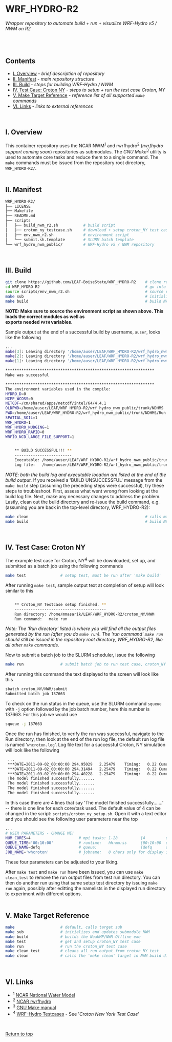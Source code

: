 # WRF_HYDRO-R2
*Wrapper repository to automate build + run + visualize WRF-Hydro v5 / NWM on R2*
<br><br><br><br>


## Contents
* [I. Overview](#I-Overview) - *brief description of repository*
* [II. Manifest](#II-Manifest) - *main repository structure*
* [III. Build](#III-Build) - *steps for building WRF-Hydro / NWM*
* [IV. Test Case: Croton NY](#IV-Test-Case-Croton-NY) - *steps to setup + run the test case Croton, NY*
* [V. Make Target Reference](#V-Make-Target-Reference) - *reference list of all supported `make` commands*
* [VI. Links](#VI-Links) - *links to external references*
<br>


## I. Overview
This container repository uses the NCAR NWM<sup>[1](#1)</sup> and rwrfhydro<sup>[2](#2)</sup> (*rwrfhydro support coming soon*) repositories as submodules. The *GNU Make*<sup>[3](#3)</sup> utility is used to automate core tasks and reduce them to a single command. The `make` commands must be issued from the repository root directory, `WRF_HYDRO-R2/`.
<br><br>

## II. Manifest
```bash
WRF_HYDRO-R2/
├── LICENSE
├── Makefile
├── README.md
├── scripts
│   ├── build_nwm_r2.sh           # build script
│   ├── croton_ny_testcase.sh     # download + setup croton_NY test case
│   ├── env_nwm_r2.sh             # environment script
│   └── submit.sh.template        # SLURM batch template
└── wrf_hydro_nwm_public/         # WRF-Hydro v5 / NWM repository
```
<br>

## III. Build
```bash            
git clone https://github.com/LEAF-BoiseState/WRF_HYDRO-R2    # clone repository
cd WRF_HYDRO-R2                                              # go into repository
source scripts/env_nwm_r2.sh                                 # source r2 environment
make sub                                                     # initialize / update submodules
make build                                                   # build NWM-offline executable
```
**NOTE: Make sure to source the environment script as shown above.  This loads the correct modules as well as                          
exports needed `PATH` variables.** 
<br>

Sample output at the end of a successful build by username, `auser`, looks like the following
```bash
...
make[3]: Leaving directory '/home/auser/LEAF/WRF_HYDRO-R2/wrf_hydro_nwm_public/trunk/NDHMS/Land_models/NoahMP/run'
make[2]: Leaving directory '/home/auser/LEAF/WRF_HYDRO-R2/wrf_hydro_nwm_public/trunk/NDHMS/Land_models/NoahMP'
make[1]: Leaving directory '/home/auser/LEAF/WRF_HYDRO-R2/wrf_hydro_nwm_public/trunk/NDHMS'

*****************************************************************
Make was successful

*****************************************************************
The environment variables used in the compile:
HYDRO_D=0
NCEP_WCOSS=0
NETCDF=/cm/shared/apps/netcdf/intel/64/4.4.1
OLDPWD=/home/auser/LEAF/WRF_HYDRO-R2/wrf_hydro_nwm_public/trunk/NDHMS
PWD=/home/auser/LEAF/WRF_HYDRO-R2/wrf_hydro_nwm_public/trunk/NDHMS/Run
SPATIAL_SOIL=1
WRF_HYDRO=1
WRF_HYDRO_NUDGING=1
WRF_HYDRO_RAPID=0
WRFIO_NCD_LARGE_FILE_SUPPORT=1


	** BUILD SUCCESSFUL!!! **
	-------------------------
	Executable: /home/auser/LEAF/WRF_HYDRO-R2/wrf_hydro_nwm_public/trunk/NDHMS/Run/wrf_hydro_NoahMP.exe
	Log file:   /home/auser/LEAF/WRF_HYDRO-R2/wrf_hydro_nwm_public/trunk/NDHMS/WH_R2_noahMP_compile.log
```


*NOTE: both the build log and executable location are listed at the end of the build output.* If you received a 'BUILD UNSUCCESSFUL' message from the `make build` step (assuming the preceding steps were successful), try these steps to troubleshoot.  First, assess what went wrong from looking at the build log file.  Next, make any necessary changes to address the problem.  Lastly, clean out the build directory and re-issue the build command, e.g. (assuming you are back in the top-level directory, WRF_HYDRO-R2):

```bash
make clean                                                   # calls make clean in build directory
make build                                                   # build NWM-offline executable
```
<br>

## IV. Test Case: Croton NY
The example test case for Croton, NY<sup>[4](#4)</sup> will be downloaded, set up, and 
submitted as a batch job using the following commands
```bash
make test               # setup test, must be run after 'make build'
```
After running `make test`, sample output text at completion of setup will look similar to this
```bash

	** Croton_NY Testcase setup finished. **
	----------------------------------------
	Run directory: /home/mmasarik/LEAF/WRF_HYDRO-R2/croton_NY/NWM
	Run command:   make run
```
*Note: The 'Run directory' listed is where you will find all the output files generated by the run
(after you do `make run`).  The 'run command' `make run` should still be issued in the repository
root directory, WRF_HYDRO-R2, like all other `make` commands.*

Now to submit a batch job to the SLURM scheduler, issue the following
```bash
make run                # submit batch job to run test case, croton_NY 
```
After running this command the text displayed to the screen will look like this
```bash
sbatch croton_NY/NWM/submit
Submitted batch job 137663
```
To check on the run status in the queue, use the SLURM command `squeue` with `-j` option followed by the job batch number,
here this number is 137663.  For this job we would use
```bash
squeue -j 137663
```
Once the run has finished, to verify the run was successful, navigate to the Run directory, then look at the end of the run log file, the default run log file is named '`whcroton.log`'.  Log file text for a successful Croton, NY simulation 
will look like the following
```bash
 ...
 ***DATE=2011-09-02_00:00:00 294.95029   2.25479    Timing:   0.22 Cumulative:       36.38  SFLX:   0.00
 ***DATE=2011-09-02_00:00:00 294.31494   2.25479    Timing:   0.22 Cumulative:       36.38  SFLX:   0.00
 ***DATE=2011-09-02_00:00:00 294.40228   2.25479    Timing:   0.22 Cumulative:       36.38  SFLX:   0.00
 The model finished successfully.......
 The model finished successfully.......
 The model finished successfully.......
 The model finished successfully.......
```
In this case there are 4 lines that say 'The model finished successfully.......' -- there is one line for each
core/task used.  The default value of 4 can be changed in the script: `scripts/croton_ny_setup.sh`.  Open it with
a text editor and you should see the following user parameters near the top
```bash
...
# USER PARAMETERS - CHANGE ME!
NUM_CORES=4                     # mpi tasks: 1-28          [4         default]
QUEUE_TIME='00:10:00'           # runtime:   hh:mm:ss      [00:10:00  default]
QUEUE_NAME=defq                 # queue:                   [defq      default]
JOB_NAME='whcroton'             # jobname:   8 chars only for display in queue
```
These four parameters can be adjusted to your liking.  

After `make test` and `make run` have been issued, you can use `make clean_test`
to remove the run output files from test run directory.  You can then do another run using 
that same setup test directory by issuing `make run` again, possibly after
editting the namelists in the displayed run directory to experiment with different
options.
<br><br>
                                                             
## V. Make Target Reference
```bash                        
make                    # default, calls target sub
make sub                # initializes and updates submodule NWM
make build              # builds the NoahMP/NWM-Offline exe
make test               # get and setup croton_NY test case
make run                # run the croton_NY test case
make clean_test         # cleans all run output from croton_NY test
make clean              # calls the 'make clean' target in NWM build dir
```
<br>
                                                                             
## VI. Links
* <sup><a name="1">1</a></sup> [NCAR National Water Model](https://github.com/NCAR/wrf_hydro_nwm_public)          
* <sup><a name="2">2</a></sup> [NCAR rwrfhydro](https://github.com/NCAR/rwrfhydro)
* <sup><a name="3">3</a></sup> [GNU Make manual](https://www.gnu.org/software/make/manual/)
* <sup><a name="4">4</a></sup> [WRF-Hydro Testcases](https://ral.ucar.edu/projects/wrf_hydro/testcases) - See '*Croton New York Test Case*'
<br>

[Return to top](#WRF_HYDRO-R2)
